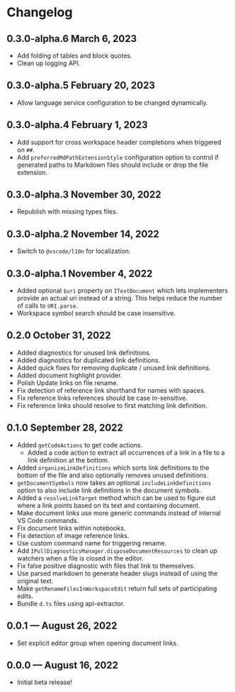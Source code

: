 # Changelog

## 0.3.0-alpha.6 March 6, 2023
- Add folding of tables and block quotes.
- Clean up logging API.

## 0.3.0-alpha.5 February 20, 2023
- Allow language service configuration to be changed dynamically. 

## 0.3.0-alpha.4 February 1, 2023
- Add support for cross workspace header completions when triggered on `##`.
- Add `preferredMdPathExtensionStyle` configuration option to control if generated paths to Markdown files should include or drop the file extension.

## 0.3.0-alpha.3 November 30, 2022
- Republish with missing types files.

## 0.3.0-alpha.2 November 14, 2022
- Switch to `@vscode/l10n` for localization.

## 0.3.0-alpha.1 November 4, 2022
- Added optional `$uri` property on `ITextDocument` which lets implementers provide an actual uri instead of a string. This helps reduce the number of calls to `URI.parse`.
- Workspace symbol search should be case insensitive.

## 0.2.0 October 31, 2022
- Added diagnostics for unused link definitions.
- Added diagnostics for duplicated link definitions.
- Added quick fixes for removing duplicate / unused link definitions.
- Added document highlight provider.
- Polish Update links on file rename.
- Fix detection of reference link shorthand for names with spaces.
- Fix reference links references should be case in-sensitive.
- Fix reference links should resolve to first matching link definition.

## 0.1.0 September 28, 2022
- Added `getCodeActions` to get code actions.
    - Added a code action to extract all occurrences of a link in a file to a link definition at the bottom.
- Added `organizeLinkDefinitions` which sorts link definitions to the bottom of the file and also optionally removes unused definitions.
- `getDocumentSymbols` now takes an optional `includeLinkDefinitions` option to also include link definitions in the document symbols.
- Added a `resolveLinkTarget` method which can be used to figure out where a link points based on its text and containing document.
- Make document links use more generic commands instead of internal VS Code commands.
- Fix document links within notebooks.
- Fix detection of image reference links.
- Use custom command name for triggering rename.
- Add `IPullDiagnosticsManager.disposeDocumentResources` to clean up watchers when a file is closed in the editor.
- Fix false positive diagnostic with files that link to themselves.
- Use parsed markdown to generate header slugs instead of using the original text.
- Make `getRenameFilesInWorkspaceEdit` return full sets of participating edits. 
- Bundle `d.ts` files using api-extractor.

## 0.0.1 — August 26, 2022
- Set explicit editor group when opening document links.

## 0.0.0 — August 16, 2022
- Initial beta release!
